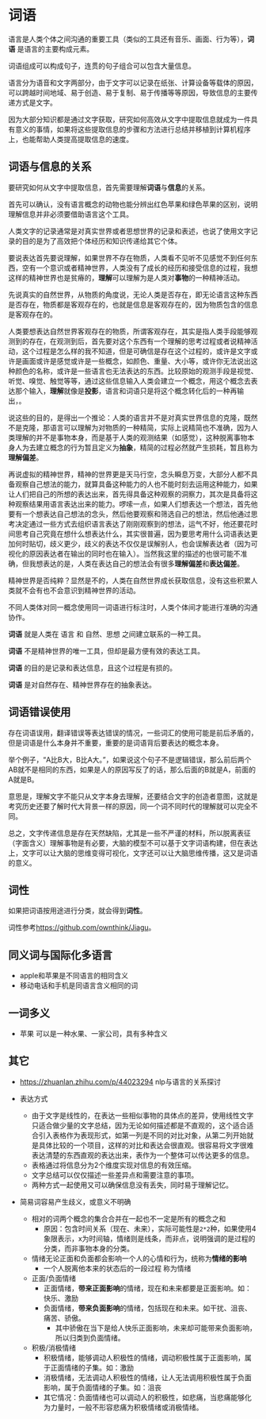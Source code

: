 # 词语

语言是人类个体之间沟通的重要工具（类似的工具还有音乐、画面、行为等），**词语** 是语言的主要构成元素。

词语组成可以构成句子，连贯的句子组合可以包含大量信息。

语言分为语音和文字两部分，由于文字可以记录在纸张、计算设备等载体的原因，可以跨越时间地域、易于创造、易于复制、易于传播等等原因，导致信息的主要传递方式是文字。

因为大部分知识都是通过文字获取，研究如何高效从文字中提取信息就成为一件具有意义的事情，如果将这些提取信息的步骤和方法进行总结并移植到计算机程序上，也能帮助人类提高提取信息的速度。

## 词语与信息的关系

要研究如何从文字中提取信息，首先需要理解**词语**与**信息**的关系。

首先可以确认，没有语言概念的动物也能分辨出红色苹果和绿色苹果的区别，说明理解信息并非必须要借助语言这个工具。

人类文字的记录通常是对真实世界或者思想世界的记录和表述，也说了使用文字记录的目的是为了高效把个体经历和知识传递给其它个体。

要说表达首先要说理解，如果世界不存在物质，人类看不见听不见感觉不到任何东西，空有一个意识或者精神世界，人类没有了成长的经历和接受信息的过程，我想这样的精神世界也是贫瘠的，**理解**可以理解为是人类对**事物**的一种精神活动。

先说真实的自然世界，从物质的角度说，无论人类是否存在，即无论语言这种东西是否存在，物质都是客观存在的，也就是信息是客观存在的，因为物质包含的信息是客观存在的。

人类要想表达自然世界客观存在的物质，所谓客观存在，其实是指人类手段能够观测到的存在，在观测到后，首先要对这个东西有一个理解的思考过程或者说精神活动，这个过程是怎么样的我不知道，但是可确信是存在这个过程的，或许是文字或许是画面或许是感觉或许是一些概念，如颜色、重量、大小等，或许你无法说出这种颜色的名称，或许是一些语言也无法表达的东西。比较原始的观测手段是视觉、听觉、嗅觉、触觉等等，通过这些信息输入人类会建立一个概念，用这个概念去表达那个输入，**理解**就像是**投影**，语言和词语只是将这个概念转化后的一种再输出，。

说这些的目的，是得出一个推论：人类的语言并不是对真实世界信息的克隆，既然不是克隆，那语言可以理解为对物质的一种精简，实际上说精简也不准确，因为人类理解的并不是事物本身，而是基于人类的观测结果（如感觉），这种脱离事物本身人为去建立概念的行为暂且定义为**抽象**，精简的过程必然就产生损耗，暂且称为**理解偏差**。

再说虚拟的精神世界，精神的世界更是天马行空，念头瞬息万变，大部分人都不具备观察自己想法的能力，就算具备这种能力的人也不能时刻去运用这种能力，如果让人们把自己的所想的表达出来，首先得具备这种观察的洞察力，其次是具备将这种观察结果用语言表达出来的能力。啰嗦一点，如果人们想表达一个想法，首先他要有一个想表达自己想法的念头，然后他要观察和筛选自己的想法，然后他通过思考决定通过一些方式去组织语言表达了刚刚观察到的想法，运气不好，他还要花时间思考自己究竟在想什么想表达什么，其实很普遍，因为要思考用什么词语表达更加何时贴切，歧义更少，歧义的表达不仅仅是误解别人，也会误解表达者（因为可视化的原因表达者在输出的同时也在输入）。当然我这里的描述的也很可能不准确，但我想表达的是，人类在表达自己的想法会有很多**理解偏差**和**表达偏差**。

精神世界是否纯粹？显然是不的，人类在自然世界成长获取信息，没有这些积累人类就不会有也不会意识到精神世界的活动。

不同人类体对同一概念使用同一词语进行标注时，人类个体间才能进行准确的沟通协作。

**词语** 就是人类在 语言 和 自然、思想 之间建立联系的一种工具。

**词语** 不是精神世界的唯一工具，但却是最方便有效的表达工具。

**词语** 的目的是记录和表达信息，且这个过程是有损的。

**词语** 是对自然存在、精神世界存在的抽象表达。

## 词语错误使用

存在词语误用，翻译错误等表达错误的情况，一些词汇的使用可能是前后矛盾的，但是词语是什么本身并不重要，重要的是词语背后要表达的概念本身。

举个例子，“A比B大，B比A大。”，如果说这个句子不是逻辑错误，那么前后两个AB就不是相同的东西，如果是人的原因写反了的话，那么后面的B就是A，前面的A就是B。

意思是，理解文字不能只从文字本身去理解，还要结合文字的创造者意图，这就是考究历史还要了解时代大背景一样的原因，同一个词不同时代的理解就可以完全不同。

总之，文字传递信息是存在天然缺陷，尤其是一些不严谨的材料，所以脱离表征（字面含义）理解事物是有必要，大脑的模型不可以基于文字词语构建，但在表达上，文字可以让大脑的思维变得可视化，文字还可以让大脑思维传播，这又是词语的意义。

## 词性

如果把词语按用途进行分类，就会得到**词性**。

词性参考<https://github.com/ownthink/Jiagu>。

## 同义词与国际化多语言

* apple和苹果是不同语言的相同含义
* 移动电话和手机是同语言含义相同的词

## 一词多义

* 苹果 可以是一种水果、一家公司，具有多种含义

## 其它

* <https://zhuanlan.zhihu.com/p/44023294> nlp与语言的关系探讨

* 表达方式
  * 由于文字是线性的，在表达一些相似事物的具体点的差异，使用线性文字只适合做少量的文字总结，因为无论如何描述都是不直观的，这个适合适合引入表格作为表现形式，如第一列是不同的对比对象，从第二列开始就是具体比较的一个项目，这样的对比和表达会很直观。很容易将文字很难表达清楚的东西直观的表达出来，表作为一个整体可以传达更多的信息。
  * 表格通过将信息分为2个维度实现对信息的有效压缩。
  * 文字总结可以仅仅描述一些差异点和需要注意的事项。
  * 两种方式一起使用又可以确保信息没有丢失，同时易于理解记忆。
  
* 简易词容易产生歧义，或意义不明确
  * 相对的词两个概念的集合合并在一起也不一定是所有的概念之和
    * 原因：包含时间关系（现在、未来），实际可能性是`2*2`种，如果使用4象限表示，x为时间轴，情绪则是线条，而非点，说明强调的是过程的分类，而非事物本身的分类。
  * 情绪无论正面和负面都会影响一个人的心情和行为，统称为**情绪的影响**
    * 一个人脱离他本来的状态后的一段过程 称为情绪
  * 正面/负面情绪
    * 正面情绪，**带来正面影响**的情绪，现在和未来都要是正面影响。如：快乐、激励
    * 负面情绪，**带来负面影响**的情绪，包括现在和未来。如干扰、沮丧、痛苦、骄傲。
      * 其中骄傲在当下是给人快乐正面影响，未来却可能带来负面影响，所以归类到负面情绪。
  * 积极/消极情绪
    * 积极情绪，能够调动人积极性的情绪，调动积极性属于正面影响，属于正面情绪的子集。如：激励
    * 消极情绪，无法调动人积极性的情绪，让人无法调用积极性属于负面影响，属于负面情绪的子集。如：沮丧
    * 其它情况：负面情绪也可以调动人的积极性，如悲痛，当悲痛能够化为力量时，一般不形容悲痛为积极情绪或消极情绪。
